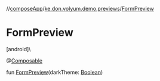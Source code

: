 //[composeApp](../../index.md)/[ke.don.volyum.demo.previews](index.md)/[FormPreview](-form-preview.md)

# FormPreview

[android]\

@[Composable](https://developer.android.com/reference/kotlin/androidx/compose/runtime/Composable.html)

fun [FormPreview](-form-preview.md)(darkTheme: [Boolean](https://kotlinlang.org/api/core/kotlin-stdlib/kotlin/-boolean/index.html))